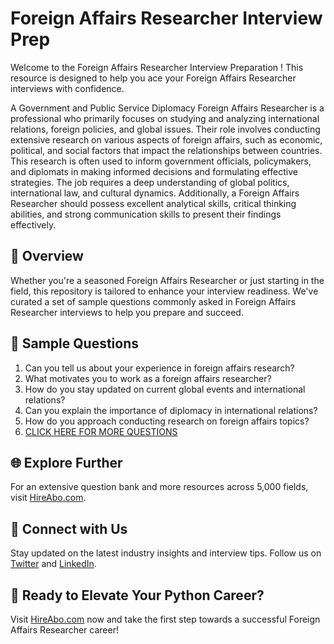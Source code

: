 # Foreign Affairs Researcher Interview Prep

Welcome to the Foreign Affairs Researcher Interview Preparation ! This resource is designed to help you ace your Foreign Affairs Researcher interviews with confidence.

A Government and Public Service Diplomacy Foreign Affairs Researcher is a professional who primarily focuses on studying and analyzing international relations, foreign policies, and global issues. Their role involves conducting extensive research on various aspects of foreign affairs, such as economic, political, and social factors that impact the relationships between countries. This research is often used to inform government officials, policymakers, and diplomats in making informed decisions and formulating effective strategies. The job requires a deep understanding of global politics, international law, and cultural dynamics. Additionally, a Foreign Affairs Researcher should possess excellent analytical skills, critical thinking abilities, and strong communication skills to present their findings effectively.

## 🚀 Overview

Whether you're a seasoned Foreign Affairs Researcher or just starting in the field, this repository is tailored to enhance your interview readiness. We've curated a set of sample questions commonly asked in Foreign Affairs Researcher interviews to help you prepare and succeed.

## 📝 Sample Questions

1. Can you tell us about your experience in foreign affairs research?
2. What motivates you to work as a foreign affairs researcher?
3. How do you stay updated on current global events and international relations?
4. Can you explain the importance of diplomacy in international relations?
5. How do you approach conducting research on foreign affairs topics?
6. [CLICK HERE FOR MORE QUESTIONS](https://hireabo.com/job/17_1_16/Foreign%20Affairs%20Researcher)

## 🌐 Explore Further

For an extensive question bank and more resources across 5,000 fields, visit [HireAbo.com](https://www.hireabo.com).

## 📱 Connect with Us

Stay updated on the latest industry insights and interview tips. Follow us on [Twitter](https://twitter.com/hireabo) and [LinkedIn](https://www.linkedin.com/in/hire-abo-3609972a8/).

## 🚀 Ready to Elevate Your Python Career?

Visit [HireAbo.com](https://www.hireabo.com) now and take the first step towards a successful Foreign Affairs Researcher career!